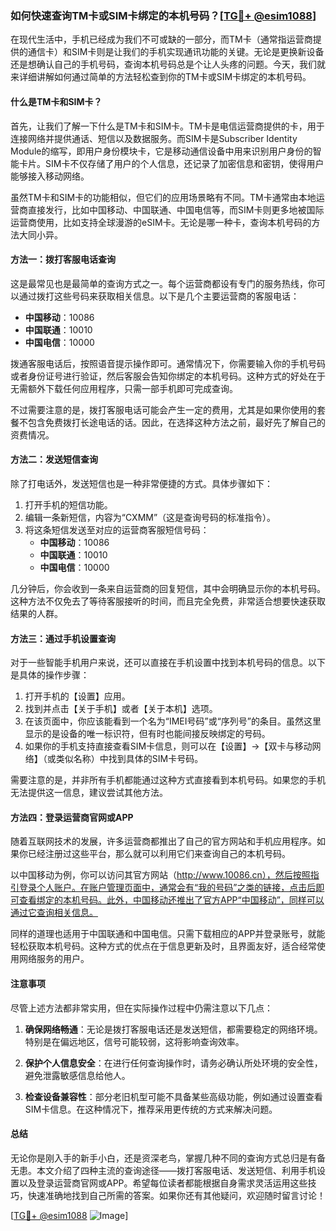 ### 如何快速查询TM卡或SIM卡绑定的本机号码？[[TG💪+ @esim1088](https://t.me/s/esim1088)]

在现代生活中，手机已经成为我们不可或缺的一部分，而TM卡（通常指运营商提供的通信卡）和SIM卡则是让我们的手机实现通讯功能的关键。无论是更换新设备还是想确认自己的手机号码，查询本机号码总是个让人头疼的问题。今天，我们就来详细讲解如何通过简单的方法轻松查到你的TM卡或SIM卡绑定的本机号码。

#### **什么是TM卡和SIM卡？**

首先，让我们了解一下什么是TM卡和SIM卡。TM卡是电信运营商提供的卡，用于连接网络并提供通话、短信以及数据服务。而SIM卡是Subscriber Identity Module的缩写，即用户身份模块卡，它是移动通信设备中用来识别用户身份的智能卡片。SIM卡不仅存储了用户的个人信息，还记录了加密信息和密钥，使得用户能够接入移动网络。

虽然TM卡和SIM卡的功能相似，但它们的应用场景略有不同。TM卡通常由本地运营商直接发行，比如中国移动、中国联通、中国电信等，而SIM卡则更多地被国际运营商使用，比如支持全球漫游的eSIM卡。无论是哪一种卡，查询本机号码的方法大同小异。

#### **方法一：拨打客服电话查询**

这是最常见也是最简单的查询方式之一。每个运营商都设有专门的服务热线，你可以通过拨打这些号码来获取相关信息。以下是几个主要运营商的客服电话：

- **中国移动**：10086  
- **中国联通**：10010  
- **中国电信**：10000  

拨通客服电话后，按照语音提示操作即可。通常情况下，你需要输入你的手机号码或者身份证号进行验证，然后客服会告知你绑定的本机号码。这种方式的好处在于无需额外下载任何应用程序，只需一部手机即可完成查询。

不过需要注意的是，拨打客服电话可能会产生一定的费用，尤其是如果你使用的套餐不包含免费拨打长途电话的话。因此，在选择这种方法之前，最好先了解自己的资费情况。

#### **方法二：发送短信查询**

除了打电话外，发送短信也是一种非常便捷的方式。具体步骤如下：

1. 打开手机的短信功能。
2. 编辑一条新短信，内容为“CXMM”（这是查询号码的标准指令）。
3. 将这条短信发送至对应的运营商客服短信号码：
   - **中国移动**：10086  
   - **中国联通**：10010  
   - **中国电信**：10000  

几分钟后，你会收到一条来自运营商的回复短信，其中会明确显示你的本机号码。这种方法不仅免去了等待客服接听的时间，而且完全免费，非常适合想要快速获取结果的人群。

#### **方法三：通过手机设置查询**

对于一些智能手机用户来说，还可以直接在手机设置中找到本机号码的信息。以下是具体的操作步骤：

1. 打开手机的【设置】应用。
2. 找到并点击【关于手机】或者【关于本机】选项。
3. 在该页面中，你应该能看到一个名为“IMEI号码”或“序列号”的条目。虽然这里显示的是设备的唯一标识符，但有时也能间接反映绑定的号码。
4. 如果你的手机支持直接查看SIM卡信息，则可以在【设置】→【双卡与移动网络】（或类似名称）中找到具体的SIM卡号码。

需要注意的是，并非所有手机都能通过这种方式直接看到本机号码。如果您的手机无法提供这一信息，建议尝试其他方法。

#### **方法四：登录运营商官网或APP**

随着互联网技术的发展，许多运营商都推出了自己的官方网站和手机应用程序。如果你已经注册过这些平台，那么就可以利用它们来查询自己的本机号码。

以中国移动为例，你可以访问其官方网站（http://www.10086.cn），然后按照指引登录个人账户。在账户管理页面中，通常会有“我的号码”之类的链接，点击后即可查看绑定的本机号码。此外，中国移动还推出了官方APP“中国移动”，同样可以通过它查询相关信息。

同样的道理也适用于中国联通和中国电信。只需下载相应的APP并登录账号，就能轻松获取本机号码。这种方式的优点在于信息更新及时，且界面友好，适合经常使用网络服务的用户。

#### **注意事项**

尽管上述方法都非常实用，但在实际操作过程中仍需注意以下几点：

1. **确保网络畅通**：无论是拨打客服电话还是发送短信，都需要稳定的网络环境。特别是在偏远地区，信号可能较弱，这将影响查询效率。
   
2. **保护个人信息安全**：在进行任何查询操作时，请务必确认所处环境的安全性，避免泄露敏感信息给他人。

3. **检查设备兼容性**：部分老旧机型可能不具备某些高级功能，例如通过设置查看SIM卡信息。在这种情况下，推荐采用更传统的方式来解决问题。

#### **总结**

无论你是刚入手的新手小白，还是资深老鸟，掌握几种不同的查询方式总归是有备无患。本文介绍了四种主流的查询途径——拨打客服电话、发送短信、利用手机设置以及登录运营商官网或APP。希望每位读者都能根据自身需求灵活运用这些技巧，快速准确地找到自己所需的答案。如果你还有其他疑问，欢迎随时留言讨论！

[[TG💪+ @esim1088](https://t.me/s/esim1088) ![Image](https://i.postimg.cc/4NQfJmqS/Snipaste-2025-05-13-00-14-12.png)]